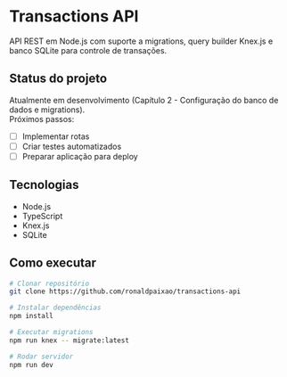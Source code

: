 # Transactions API

API REST em Node.js com suporte a migrations, query builder Knex.js e banco SQLite para controle de transações.

## Status do projeto
Atualmente em desenvolvimento (Capítulo 2 - Configuração do banco de dados e migrations).  
Próximos passos:  
- [ ] Implementar rotas  
- [ ] Criar testes automatizados  
- [ ] Preparar aplicação para deploy  

## Tecnologias
- Node.js
- TypeScript
- Knex.js
- SQLite

## Como executar
```bash
# Clonar repositório
git clone https://github.com/ronaldpaixao/transactions-api

# Instalar dependências
npm install

# Executar migrations
npm run knex -- migrate:latest

# Rodar servidor
npm run dev
